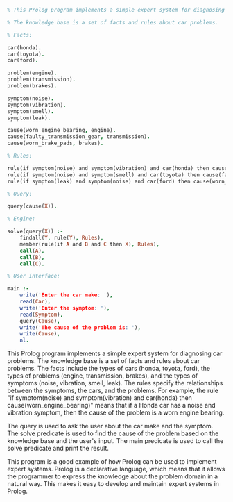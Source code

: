 ```prolog
% This Prolog program implements a simple expert system for diagnosing car problems.

% The knowledge base is a set of facts and rules about car problems.

% Facts:

car(honda).
car(toyota).
car(ford).

problem(engine).
problem(transmission).
problem(brakes).

symptom(noise).
symptom(vibration).
symptom(smell).
symptom(leak).

cause(worn_engine_bearing, engine).
cause(faulty_transmission_gear, transmission).
cause(worn_brake_pads, brakes).

% Rules:

rule(if symptom(noise) and symptom(vibration) and car(honda) then cause(worn_engine_bearing)).
rule(if symptom(noise) and symptom(smell) and car(toyota) then cause(faulty_transmission_gear)).
rule(if symptom(leak) and symptom(noise) and car(ford) then cause(worn_brake_pads)).

% Query:

query(cause(X)).

% Engine:

solve(query(X)) :-
    findall(Y, rule(Y), Rules),
    member(rule(if A and B and C then X), Rules),
    call(A),
    call(B),
    call(C).

% User interface:

main :-
    write('Enter the car make: '),
    read(Car),
    write('Enter the symptom: '),
    read(Symptom),
    query(Cause),
    write('The cause of the problem is: '),
    write(Cause),
    nl.

```

This Prolog program implements a simple expert system for diagnosing car problems. The knowledge base is a set of facts and rules about car problems. The facts include the types of cars (honda, toyota, ford), the types of problems (engine, transmission, brakes), and the types of symptoms (noise, vibration, smell, leak). The rules specify the relationships between the symptoms, the cars, and the problems. For example, the rule "if symptom(noise) and symptom(vibration) and car(honda) then cause(worn_engine_bearing)" means that if a Honda car has a noise and vibration symptom, then the cause of the problem is a worn engine bearing.

The query is used to ask the user about the car make and the symptom. The solve predicate is used to find the cause of the problem based on the knowledge base and the user's input. The main predicate is used to call the solve predicate and print the result.

This program is a good example of how Prolog can be used to implement expert systems. Prolog is a declarative language, which means that it allows the programmer to express the knowledge about the problem domain in a natural way. This makes it easy to develop and maintain expert systems in Prolog.